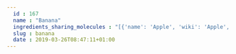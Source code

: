 ```yaml
---
  id : 167
  name : "Banana"
  ingredients_sharing_molecules : "[{'name': 'Apple', 'wiki': 'Apple', 'id': 162, 'category': 'Fruit', 'common_molecules': [89594, 5280443, 5280598, 7997, 8103, 8048, 6054, 8908, 985, 7284, 527, 8159, 15606, 9064, 6915, 8094, 5352837, 638278, 1031, 6072, 2733294, 637775, 5363388, 644104, 5280511, 650, 5280863, 768, 5367719, 13144, 4788, 26447, 17525, 8129, 61020, 247, 10882, 643139, 8452, 853433, 72276, 6560, 638011, 7894, 1889, 15394, 5280445, 637566, 240, 33931, 22386, 11160, 5365811, 22873, 8180, 8193, 7991, 8130, 798, 6569, 5281168, 441005, 9862, 7983, 72277, 10976, 379, 6561, 65084, 7895, 7165, 702, 8139, 637542, 441484, 31284, 16255, 107971, 16617, 11039, 5284421, 10448, 24838, 31276, 445639, 338, 7288, 8723, 7342, 11552, 79803, 1110, 6050, 6986, 5318042, 3776, 12278, 107905, 31260, 7795, 2345, 7775, 10885, 784, 8857, 61137, 11527, 439341, 7150, 5280343, 1549026, 126, 7654, 7847, 15448, 445070, 12367, 6584, 323, 8158, 1183, 7915, 520326, 5281708, 637511, 8184, 5282707, 7353, 7802, 6184, 6202, 5284503, 802, 957, 72, 61503, 643941, 999, 439246, 244, 5284639, 8768, 439263, 1130, 454, 6251, 878, 14228, 1032, 444539, 5281, 6590, 8063, 18635, 8038, 7858, 20083, 10393, 5315892, 7770, 11509, 180, 31251, 8093, 65064, 643779, 107, 12294, 7762, 439533, 11128, 998]}, {'name': 'Grape', 'wiki': 'Grape', 'id': 182, 'category': 'Fruit', 'common_molecules': [89594, 5280443, 5280598, 7997, 8103, 8048, 6054, 8908, 985, 7284, 527, 1130, 9064, 6915, 8094, 638278, 1031, 6072, 637775, 5363388, 644104, 5280511, 650, 5280863, 768, 5367719, 13144, 4788, 26447, 17525, 61020, 247, 8452, 853433, 72276, 6560, 638011, 7894, 1889, 15394, 5280445, 637566, 240, 33931, 22386, 5365811, 22873, 8180, 5319706, 7991, 8130, 798, 6569, 441005, 72277, 10976, 379, 6561, 65084, 7895, 8139, 637542, 441484, 8051, 31284, 16255, 107971, 16617, 5284639, 10448, 24838, 31276, 445639, 338, 7288, 8723, 7342, 11552, 79803, 1110, 6050, 6986, 5318042, 12278, 107905, 31260, 7351, 2345, 7775, 784, 8857, 11527, 439341, 7150, 5280343, 1549026, 126, 7654, 7847, 445070, 6584, 323, 8158, 1183, 7915, 9862, 5281708, 637511, 6184, 6202, 5284503, 802, 957, 72, 61503, 643941, 18827, 999, 439246, 244, 8768, 13187, 439263, 519786, 454, 6251, 878, 14228, 444539, 11005, 6590, 8063, 18635, 8038, 7858, 7795, 10393, 5315892, 11509, 180, 31251, 8093, 65064, 643779, 107, 7762, 439533, 11128, 998]}, {'name': 'Strawberry', 'wiki': 'Strawberry', 'id': 234, 'category': 'Berry', 'common_molecules': [89594, 5280443, 5280598, 7997, 8103, 6054, 8908, 985, 7284, 527, 529496, 9064, 8094, 638278, 1031, 6072, 2733294, 637775, 5363388, 644104, 43263, 650, 768, 5367719, 13144, 4788, 26447, 17525, 61020, 247, 10882, 643139, 8452, 853433, 72276, 638011, 1889, 15394, 5280445, 637566, 240, 33931, 22386, 11160, 5365811, 22873, 5319706, 7991, 8130, 798, 6569, 5281168, 441005, 9862, 7983, 72277, 379, 6561, 65084, 7895, 8139, 637542, 441484, 31284, 107971, 16617, 11039, 10448, 24838, 338, 7288, 8723, 7342, 11552, 79803, 1110, 6050, 6986, 5318042, 12278, 107905, 31260, 7351, 2345, 5280863, 10885, 784, 8857, 11527, 439341, 7150, 5280343, 1549026, 126, 7654, 7847, 15448, 445070, 522676, 12367, 6584, 323, 8158, 1183, 7915, 520326, 5281708, 637511, 6184, 6202, 5284503, 802, 180, 72, 61503, 643941, 999, 439246, 244, 5284639, 8768, 13187, 439263, 1130, 454, 6251, 12020, 878, 14228, 444539, 11005, 6590, 16255, 18635, 8038, 7858, 7795, 10393, 5315892, 5280511, 11509, 8093, 65064, 643779, 107, 7762, 439533, 11128, 998]}, {'name': 'Tea', 'wiki': 'Tea', 'id': 310, 'category': 'Plant', 'common_molecules': [89594, 5280443, 5280598, 246728, 5367719, 6054, 8908, 5144, 7284, 527, 9064, 8094, 638278, 1031, 6072, 2733294, 637775, 5363388, 644104, 5280511, 650, 11520, 8103, 13144, 4788, 26447, 17525, 8129, 61020, 247, 8452, 853433, 72276, 6560, 638011, 1889, 15394, 5280445, 8163, 637566, 240, 33931, 22386, 5365811, 22873, 8180, 7991, 8130, 798, 6569, 5281168, 441005, 72277, 10976, 379, 6561, 65084, 7165, 637542, 441484, 8051, 31284, 107971, 5284639, 10448, 31276, 445639, 338, 7288, 8723, 11552, 79803, 1110, 6050, 6986, 5318042, 107905, 31260, 2345, 5280863, 784, 8857, 11527, 439341, 7150, 5280343, 1549026, 126, 7654, 7847, 445070, 12367, 768, 323, 8158, 1183, 9862, 5281708, 637511, 5282707, 6184, 6202, 5284503, 802, 957, 72, 61503, 643941, 18827, 999, 61235, 439246, 244, 8768, 13187, 439263, 1130, 454, 6251, 12020, 878, 444539, 5281, 11005, 6590, 8063, 18635, 7858, 20083, 10393, 5315892, 11509, 180, 8093, 65064, 643779, 107, 439533, 11128, 998]}, {'name': 'Passionfruit', 'wiki': 'Passiflora_edulis', 'id': 198, 'category': 'Fruit', 'common_molecules': [89594, 5280443, 5280598, 7997, 5367719, 6054, 8908, 7284, 527, 8094, 5352837, 638278, 1031, 6072, 2733294, 637775, 5363388, 644104, 43263, 650, 768, 8103, 13144, 4788, 26447, 17525, 8129, 61020, 247, 10882, 8452, 853433, 5280863, 6560, 638011, 1889, 15394, 5280445, 8163, 637566, 240, 33931, 22386, 5365811, 22873, 8130, 798, 6569, 5281168, 441005, 7983, 10976, 379, 5366038, 6561, 7895, 7165, 637542, 441484, 5364519, 8051, 31284, 107971, 16617, 5284639, 10448, 31276, 338, 7288, 8723, 7342, 11552, 79803, 1110, 6050, 6986, 5318042, 31260, 2345, 7775, 10885, 784, 8857, 11527, 439341, 7150, 5280511, 1549026, 126, 7654, 7847, 529496, 445070, 12367, 6584, 323, 8158, 1183, 9862, 5281708, 637511, 6202, 5284503, 802, 957, 72, 61503, 643941, 999, 61235, 439246, 244, 8768, 13187, 439263, 1130, 454, 6251, 878, 14228, 444539, 5281, 11005, 6590, 18635, 8038, 7858, 10393, 5315892, 7770, 11509, 180, 6184, 643779, 107, 7762, 439533, 11128, 998]}]"
  slug : banana
  date : 2019-03-26T08:47:11+01:00
---
```




